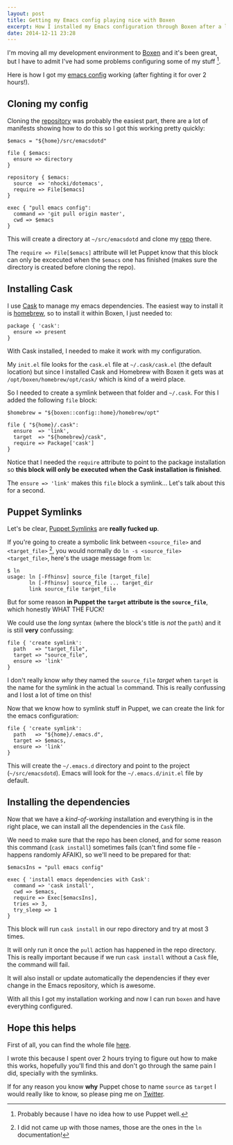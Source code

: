 ```yaml
---
layout: post
title: Getting my Emacs config playing nice with Boxen
excerpt: How I installed my Emacs configuration through Boxen after a lot of pain.
date: 2014-12-11 23:28
---
```


I'm moving all my development environment to [Boxen][boxen] and it's been great,
but I have to admit I've had some problems configuring some of my stuff [^1].

Here is how I got my [emacs config][emacsdotd] working (after fighting it for
over 2 hours!).

## Cloning my config

Cloning the [repository][emacsdotd] was probably the easiest part, there are a lot
of manifests showing how to do this so I got this working pretty quickly:

```puppet
$emacs = "${home}/src/emacsdotd"

file { $emacs:
  ensure => directory
}

repository { $emacs:
  source  => 'nhocki/dotemacs',
  require => File[$emacs]
}

exec { "pull emacs config":
  command => 'git pull origin master',
  cwd => $emacs
}
```

This will create a directory at `~/src/emacsdotd` and clone my [repo][emacsdotd]
there.

The `require => File[$emacs]` attribute will let Puppet know that this block
can only be excecuted when the `$emacs` one has finished (makes sure the directory
is created before cloning the repo).

## Installing Cask

I use [Cask][cask] to manage my emacs dependencies. The easiest way to install
it is [homebrew][brew], so to install it within Boxen, I just needed to:

```puppet
package { 'cask':
  ensure => present
}
```


With Cask installed, I needed to make it work with my configuration.

My `init.el` file looks for the `cask.el` file at `~/.cask/cask.el` (the
default location) but since I installed Cask and Homebrew with Boxen it gets
was at `/opt/boxen/homebrew/opt/cask/` which is kind of a weird place.

So I needed to create a symlink between that folder and `~/.cask`. For this
I added the following `file` block:

```puppet
$homebrew = "${boxen::config::home}/homebrew/opt"

file { "${home}/.cask":
  ensure  => 'link',
  target  => "${homebrew}/cask",
  require => Package['cask']
}
```

Notice that I needed the `require` attribute to point to the package installation
so **this block will only be executed when the Cask installation is finished**.

The `ensure => 'link'` makes this `file` block a symlink... Let's talk about
this for a second.

## Puppet Symlinks

Let's be clear, [Puppet Symlinks][psymlinks] are **really fucked up**.

If you're going to create a symbolic link between `<source_file>` and
`<target_file>` [^2], you would normally do `ln -s <source_file> <target_file>`,
here's the usage message from `ln`:

```
$ ln
usage: ln [-Ffhinsv] source_file [target_file]
       ln [-Ffhinsv] source_file ... target_dir
       link source_file target_file
```

But for some reason **in Puppet the `target` attribute is the `source_file`**,
which honestly WHAT THE FUCK!

We could use the *long* syntax (where the block's title is *not* the `path`) and it
is still **very** confussing:

```puppet
file { 'create symlink':
  path   => "target_file",
  target => "source_file",
  ensure => 'link'
}
```

I don't really know *why* they named the `source_file` *target* when `target` is the
name for the symlink in the actual `ln` command. This is really confussing and I
lost a lot of time on this!

Now that we know how to symlink stuff in Puppet, we can create the link for the
emacs configuration:

```puppet
file { 'create symlink':
  path   => "${home}/.emacs.d",
  target => $emacs,
  ensure => 'link'
}
```

This will create the `~/.emacs.d` directory and point to the project (`~/src/emacsdotd`).
Emacs will look for the `~/.emacs.d/init.el` file by default.

## Installing the dependencies

Now that we have a *kind-of-working* installation and everything is in the right
place, we can install all the dependencies in the `Cask` file.

We need to make sure that the repo has been cloned, and for some reason this
command (`cask install`) sometimes fails (can't find some file - happens
randomly AFAIK), so we'll need to be prepared for that:

```puppet
$emacsIns = "pull emacs config"

exec { 'install emacs dependencies with Cask':
  command => 'cask install',
  cwd => $emacs,
  require => Exec[$emacsIns],
  tries => 3,
  try_sleep => 1
}
```

This block will run `cask install` in our repo directory and try at most 3 times.

It will only run it once the `pull` action has happened in the repo directory. This is
really important because if we run `cask install` without a `Cask` file, the command
will fail.

It will also install or update automatically the dependencies if they ever change
in the Emacs repository, which is awesome.

With all this I got my installation working and now I can run `boxen` and have
everything configured.

## Hope this helps

First of all, you can find the whole file [here][gist].

I wrote this because I spent over 2 hours trying to figure out how to make this
works, hopefully you'll find this and don't go through the same pain I did,
specially with the symlinks.

If for any reason you know **why** Puppet chose to name `source` as `target` I
would really like to know, so please ping me on [Twitter][twitter].

[^1]: Probably because I have no idea how to use Puppet well.
[^2]: I did not came up with those names, those are the ones in the `ln` documentation!

[cask]:  https://github.com/cask/cask
[brew]:  http://brew.sh/
[gist]:  https://gist.github.com/nhocki/7744a6f939abd71880a9
[boxen]: https://boxen.github.com
[twitter]: https://twitter.com/nhocki
[emacsdotd]: https://github.com/nhocki/dotemacs
[psymlinks]: http://www.puppetcookbook.com/posts/creating-a-symlink.html
